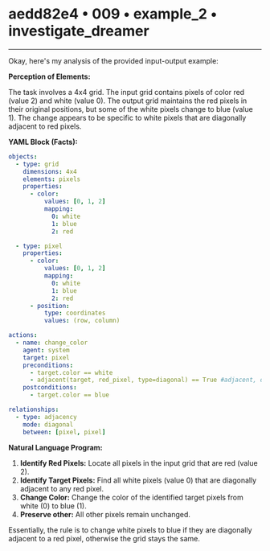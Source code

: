 # aedd82e4 • 009 • example_2 • investigate_dreamer

---
Okay, here's my analysis of the provided input-output example:

**Perception of Elements:**

The task involves a 4x4 grid. The input grid contains pixels of color red (value 2) and white (value 0). The output grid maintains the red pixels in their original positions, but some of the white pixels change to blue (value 1). The change appears to be specific to white pixels that are diagonally adjacent to red pixels.

**YAML Block (Facts):**



```yaml
objects:
  - type: grid
    dimensions: 4x4
    elements: pixels
    properties:
      - color:
          values: [0, 1, 2]
          mapping:
            0: white
            1: blue
            2: red

  - type: pixel
    properties:
      - color:
          values: [0, 1, 2]
          mapping:
            0: white
            1: blue
            2: red
      - position:
          type: coordinates
          values: (row, column)

actions:
  - name: change_color
    agent: system
    target: pixel
    preconditions:
      - target.color == white
      - adjacent(target, red_pixel, type=diagonal) == True #adjacent, diagonally
    postconditions:
      - target.color == blue

relationships:
  - type: adjacency
    mode: diagonal
    between: [pixel, pixel]
```



**Natural Language Program:**

1.  **Identify Red Pixels:** Locate all pixels in the input grid that are red (value 2).
2.  **Identify Target Pixels:** Find all white pixels (value 0) that are diagonally adjacent to any red pixel.
3.  **Change Color:** Change the color of the identified target pixels from white (0) to blue (1).
4.  **Preserve other:** All other pixels remain unchanged.

Essentially, the rule is to change white pixels to blue if they are diagonally adjacent to a red pixel, otherwise the grid stays the same.

